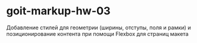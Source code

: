 # goit-markup-hw-03
Добавление стилей для геометрии (ширины, отступы, поля и рамки) и позиционирование контента при помощи Flexbox для страниц макета

